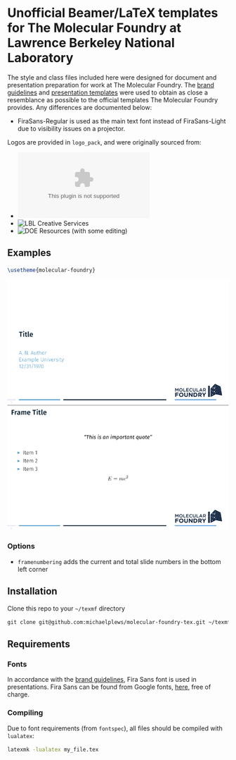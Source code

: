 # Unofficial Beamer/LaTeX templates for The Molecular Foundry at Lawrence Berkeley National Laboratory

The style and class files included here were designed for document and
presentation preparation for work at The Molecular
Foundry. The
[brand guidelines](http://foundry.lbl.gov/assets/docs/media/Molecular_Foundry_Brand_Guidelines-2015.pdf) and
[presentation templates](http://foundry.lbl.gov/media/) were used to
obtain as close a resemblance as possible to the official templates
The Molecular Foundry provides. Any differences are documented below:

- FiraSans-Regular is used as the main text font instead of FiraSans-Light due to visibility issues on a projector.

Logos are provided in `logo_pack`, and were originally sourced from:
 - ![Molecular Foundry Media Services](http://foundry.lbl.gov/assets/docs/media/All_Logos.zip)
 - ![LBL Creative Services](https://creative.lbl.gov/downloads/the-berkeley-lab-brand/)
 - ![DOE Resources](https://science.energy.gov/about/resources/logos/)
   (with some editing)

## Examples

```tex
\usetheme{molecular-foundry}
```
![molecular-foundry](./examples/molecular-foundry.png)

### Options
 - `framenumbering` adds the current and total slide numbers in the bottom left corner

## Installation
Clone this repo to your `~/texmf` directory

```tex
git clone git@github.com:michaelplews/molecular-foundry-tex.git ~/texmf/tex/
```

## Requirements

### Fonts
In accordance with
the
[brand guidelines](http://foundry.lbl.gov/assets/docs/media/Molecular_Foundry_Brand_Guidelines-2015.pdf),
Fira Sans font is used in presentations. Fira Sans can be found from
Google fonts, [here](https://fonts.google.com/specimen/Fira+Sans),
free of charge.

### Compiling
Due to font requirements (from `fontspec`), all files should be compiled with `lualatex`:
```bash
latexmk -lualatex my_file.tex
```
